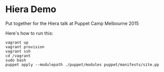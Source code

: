# Hiera Demo

Put together for the Hiera talk at Puppet Camp Melbourne 2015

Here's how to run this:

    vagrant up
    vagrant provision
    vagrant ssh
    cd /vagrant
    sudo bash
    puppet apply --modulepath ./puppet/modules puppet/manifests/site.pp
